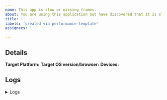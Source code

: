 ```yaml
---
name: This app is slow or missing frames.
about: You are using this application but have discovered that it is slow.
title: ''
labels: 'created via performance template'
assignees: ''

---
```


<!-- Thank you for using justapenguin_ca!

    If you have found a performance problem, then fill out the template below.
-->

## Details

<!--
1.  Please tell us exactly how to reproduce the problem you are running into.

2.  Switch justapenguin_ca to main channel and run this app using release mode.
    Verify that the performance issue can be reproduced there.

    The bleeding edge main channel is encouraged here because justapenguin_ca is
    constantly fixing bugs and improving its performance. Your problem in an
    older justapenguin_ca version may have already been solved in the main channel.

4.  Record a video of the performance issue so we can have an intuitive
    understanding of what happened.
-->

<!--
    Please tell us which target platform(s) the problem occurs (Android / iOS / Web / macOS / Linux / Windows)
    Which target OS version, for Web, browser, is the test system running?
    Does the problem occur on emulator/simulator as well as on physical devices?
-->

**Target Platform:**
**Target OS version/browser:**
**Devices:**

## Logs

<details>
<summary>Logs</summary>

<!--
    Run justapenguin_ca website in a browser profiler and attach any output snapshot
    of that command below.
    If there are any analysis errors, try resolving them before filing this issue.
-->

```
```

```
```

</details>
